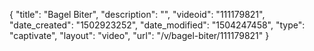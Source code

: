 {
    "title": "Bagel Biter",
    "description": "",
    "videoid": "111179821",
    "date_created": "1502923252",
    "date_modified": "1504247458",
    "type": "captivate",
    "layout": "video",
    "url": "\/v\/bagel-biter\/111179821"
}